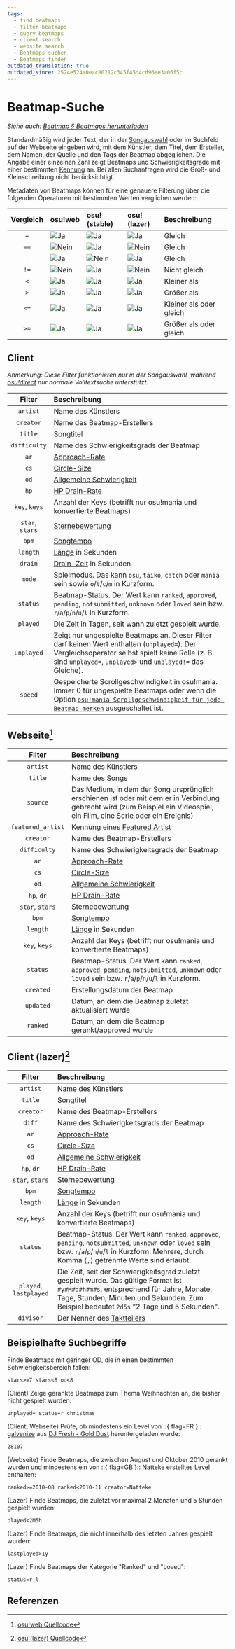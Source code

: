 ```yaml
---
tags:
  - find beatmaps
  - filter beatmaps
  - query beatmaps
  - client search
  - website search
  - Beatmaps suchen
  - Beatmaps finden
outdated_translation: true
outdated_since: 2524e524a0eac80212c345f45d4cd96ee3a06f5c
---
```


# Beatmap-Suche

*Siehe auch: [Beatmap § Beatmaps herunterladen](/wiki/Beatmap#beatmaps-herunterladen)*

Standardmäßig wird jeder Text, der in der [Songauswahl](/wiki/Client/Interface#songauswahl) oder im Suchfeld auf der Webseite eingeben wird, mit dem Künstler, dem Titel, dem Ersteller, dem Namen, der Quelle und den Tags der Beatmap abgeglichen. Die Angabe einer einzelnen Zahl zeigt Beatmaps und Schwierigkeitsgrade mit einer bestimmten [Kennung](/wiki/Beatmap#identifizierung) an. Bei allen Suchanfragen wird die Groß- und Kleinschreibung nicht berücksichtigt.

Metadaten von Beatmaps können für eine genauere Filterung über die folgenden Operatoren mit bestimmten Werten verglichen werden:

| Vergleich | osu!web | osu!(stable) | osu!(lazer) | Beschreibung |
| :-: | :-- | :-- | :-- | :-- |
| `=` | ![Ja][true] | ![Ja][true] | ![Ja][true] | Gleich |
| `==` | ![Nein][false] | ![Ja][true] | ![Nein][false] | Gleich |
| `:` | ![Ja][true] | ![Nein][false] | ![Ja][true] | Gleich |
| `!=` | ![Nein][false] | ![Ja][true] | ![Nein][false] | Nicht gleich |
| `<` | ![Ja][true] | ![Ja][true] | ![Ja][true] | Kleiner als |
| `>` | ![Ja][true] | ![Ja][true] | ![Ja][true] | Größer als |
| `<=` | ![Ja][true] | ![Ja][true] | ![Ja][true] | Kleiner als oder gleich |
| `>=` | ![Ja][true] | ![Ja][true] | ![Ja][true] | Größer als oder gleich |

## Client

*Anmerkung: Diese Filter funktionieren nur in der Songauswahl, während [osu!direct](/wiki/osu!supporter#osu!direct) nur normale Volltextsuche unterstützt.*

| Filter | Beschreibung |
| :-: | :-- |
| `artist` | Name des Künstlers |
| `creator` | Name des Beatmap-Erstellers |
| `title` | Songtitel |
| `difficulty` | Name des Schwierigkeitsgrads der Beatmap |
| `ar` | [Approach-Rate](/wiki/Beatmap/Approach_rate) |
| `cs` | [Circle-Size](/wiki/Beatmap/Circle_size) |
| `od` | [Allgemeine Schwierigkeit](/wiki/Beatmap/Overall_difficulty) |
| `hp` | [HP Drain-Rate](/wiki/Beatmap/HP_drain_rate) |
| `key`, `keys` | Anzahl der Keys (betrifft nur osu!mania und konvertierte Beatmaps) |
| `star`, `stars` | [Sternebewertung](/wiki/Beatmap/Star_rating) |
| `bpm` | [Songtempo](/wiki/Music_theory/Tempo) |
| `length` | [Länge](/wiki/Beatmap/Play_time) in Sekunden |
| `drain` | [Drain-Zeit](/wiki/Beatmap/Drain_time) in Sekunden |
| `mode` | Spielmodus. Das kann `osu`, `taiko`, `catch` oder `mania` sein sowie `o`/`t`/`c`/`m` in Kurzform. |
| `status` | Beatmap-Status. Der Wert kann `ranked`, `approved`, `pending`, `notsubmitted`, `unknown` oder `loved` sein bzw. `r`/`a`/`p`/`n`/`u`/`l` in Kurzform. |
| `played` | Die Zeit in Tagen, seit wann zuletzt gespielt wurde. |
| `unplayed` | Zeigt nur ungespielte Beatmaps an. Dieser Filter darf keinen Wert enthalten (`unplayed=`). Der Vergleichsoperator selbst spielt keine Rolle (z. B. sind `unplayed=`, `unplayed>` und `unplayed!=` das Gleiche). |
| `speed` | Gespeicherte Scrollgeschwindigkeit in osu!mania. Immer 0 für ungespielte Beatmaps oder wenn die Option [`osu!mania-Scrollgeschwindigkeit für jede Beatmap merken`](/wiki/Client/Options#gameplay) ausgeschaltet ist. |

## Webseite[^website-filters]

| Filter | Beschreibung |
| :-: | :-- |
| `artist` | Name des Künstlers |
| `title` | Name des Songs |
| `source` | Das Medium, in dem der Song ursprünglich erschienen ist oder mit dem er in Verbindung gebracht wird (zum Beispiel ein Videospiel, ein Film, eine Serie oder ein Ereignis) |
| `featured_artist` | Kennung eines [Featured Artist](/wiki/People/Featured_Artists) |
| `creator` | Name des Beatmap-Erstellers |
| `difficulty` | Name des Schwierigkeitsgrads der Beatmap |
| `ar` | [Approach-Rate](/wiki/Beatmap/Approach_rate) |
| `cs` | [Circle-Size](/wiki/Beatmap/Circle_size) |
| `od` | [Allgemeine Schwierigkeit](/wiki/Beatmap/Overall_difficulty) |
| `hp`, `dr` | [HP Drain-Rate](/wiki/Beatmap/HP_drain_rate) |
| `star`, `stars` | [Sternebewertung](/wiki/Beatmap/Star_rating) |
| `bpm` | [Songtempo](/wiki/Music_theory/Tempo) |
| `length` | [Länge](/wiki/Beatmap/Play_time) in Sekunden |
| `key`, `keys` | Anzahl der Keys (betrifft nur osu!mania und konvertierte Beatmaps) |
| `status` | Beatmap-Status. Der Wert kann `ranked`, `approved`, `pending`, `notsubmitted`, `unknown` oder `loved` sein bzw. `r`/`a`/`p`/`n`/`u`/`l` in Kurzform. |
| `created` | Erstellungsdatum der Beatmap |
| `updated` | Datum, an dem die Beatmap zuletzt aktualisiert wurde |
| `ranked` | Datum, an dem die Beatmap gerankt/approved wurde |

## Client (lazer)[^lazer-filters]

| Filter | Beschreibung |
| :-: | :-- |
| `artist` | Name des Künstlers |
| `title` | Songtitel |
| `creator` | Name des Beatmap-Erstellers |
| `diff` | Name des Schwierigkeitsgrads der Beatmap |
| `ar` | [Approach-Rate](/wiki/Beatmap/Approach_rate) |
| `cs` | [Circle-Size](/wiki/Beatmap/Circle_size) |
| `od` | [Allgemeine Schwierigkeit](/wiki/Beatmap/Overall_difficulty) |
| `hp`, `dr` | [HP Drain-Rate](/wiki/Beatmap/HP_drain_rate) |
| `star`, `stars` | [Sternebewertung](/wiki/Beatmap/Star_rating) |
| `bpm` | [Songtempo](/wiki/Music_theory/Tempo) |
| `length` | [Länge](/wiki/Beatmap/Play_time) in Sekunden |
| `key`, `keys` | Anzahl der Keys (betrifft nur osu!mania und konvertierte Beatmaps) |
| `status` | Beatmap-Status. Der Wert kann `ranked`, `approved`, `pending`, `notsubmitted`, `unknown` oder `loved` sein bzw. `r`/`a`/`p`/`n`/`u`/`l` in Kurzform. Mehrere, durch Komma (`,`) getrennte Werte sind erlaubt. |
| `played`, `lastplayed` | Die Zeit, seit der Schwierigkeitsgrad zuletzt gespielt wurde. Das gültige Format ist `#y#M#d#h#m#s`, entsprechend für Jahre, Monate, Tage, Stunden, Minuten und Sekunden. Zum Beispiel bedeutet `2d5s` "2 Tage und 5 Sekunden". |
| `divisor` | Der Nenner des [Taktteilers](/wiki/Client/Beatmap_editor/Beat_snap_divisor) |

## Beispielhafte Suchbegriffe

Finde Beatmaps mit geringer OD, die in einen bestimmten Schwierigkeitsbereich fallen:

```
stars>=7 stars<8 od<8
```

(Client) Zeige gerankte Beatmaps zum Thema Weihnachten an, die bisher nicht gespielt wurden:

```
unplayed= status=r christmas
```

(Client, Webseite) Prüfe, ob mindestens ein Level von ::{ flag=FR }:: [galvenize](https://osu.ppy.sh/users/381444) aus [DJ Fresh - Gold Dust](https://osu.ppy.sh/beatmapsets/28107) heruntergeladen wurde:

```
28107
```

(Webseite) Finde Beatmaps, die zwischen August und Oktober 2010 gerankt wurden und mindestens ein von ::{ flag=GB }:: [Natteke](https://osu.ppy.sh/users/157177) erstelltes Level enthalten:

```
ranked>=2010-08 ranked<2010-11 creator=Natteke
```

(Lazer) Finde Beatmaps, die zuletzt vor maximal 2 Monaten und 5 Stunden gespielt wurden:

```
played<2M5h
```

(Lazer) Finde Beatmaps, die nicht innerhalb des letzten Jahres gespielt wurden:

```
lastplayed>1y
```

(Lazer) Finde Beatmaps der Kategorie "Ranked" und "Loved":

```
status=r,l
```

## Referenzen

[^website-filters]: [osu!web Quellcode](https://github.com/ppy/osu-web/blob/c1a5dc390634accc87c12cb2cead73c45d8e7ad5/app/Libraries/Search/BeatmapsetQueryParser.php)
[^lazer-filters]: [osu!(lazer) Quellcode](https://github.com/ppy/osu/blob/ae9a2661ace43a96a4fbf26072ed3efd0dc0ba54/osu.Game/Screens/Select/FilterQueryParser.cs)

[true]: /wiki/shared/true.png
[false]: /wiki/shared/false.png
